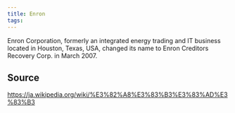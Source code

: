 ```yaml
---
title: Enron
tags: 
---
```


Enron Corporation, formerly an integrated energy trading and IT business located in Houston, Texas, USA, changed its name to Enron Creditors Recovery Corp. in March 2007.

## Source
https://ja.wikipedia.org/wiki/%E3%82%A8%E3%83%B3%E3%83%AD%E3%83%B3